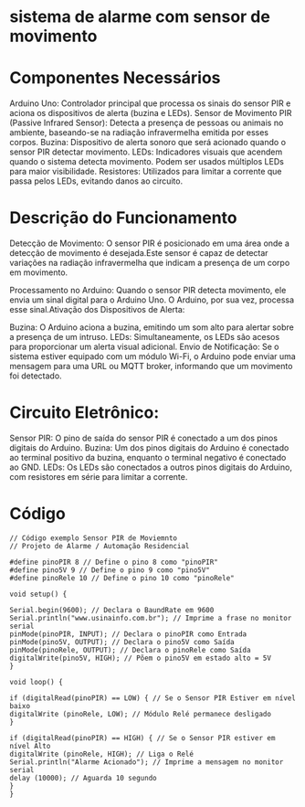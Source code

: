 # sistema de alarme com sensor de movimento
# Componentes Necessários
Arduino Uno: Controlador principal que processa os sinais do sensor PIR e aciona os dispositivos de alerta (buzina e LEDs).
Sensor de Movimento PIR (Passive Infrared Sensor): Detecta a presença de pessoas ou animais no ambiente, baseando-se na radiação infravermelha emitida por esses corpos.
Buzina: Dispositivo de alerta sonoro que será acionado quando o sensor PIR detectar movimento.
LEDs: Indicadores visuais que acendem quando o sistema detecta movimento. Podem ser usados múltiplos LEDs para maior visibilidade.
Resistores: Utilizados para limitar a corrente que passa pelos LEDs, evitando danos ao circuito.
# Descrição do Funcionamento
Detecção de Movimento: O sensor PIR é posicionado em uma área onde a detecção de movimento é desejada.Este sensor é capaz de detectar variações na radiação infravermelha que indicam a presença de um corpo em movimento.

Processamento no Arduino: Quando o sensor PIR detecta movimento, ele envia um sinal digital para o Arduino Uno. O Arduino, por sua vez, processa esse sinal.Ativação dos Dispositivos de Alerta:

Buzina: O Arduino aciona a buzina, emitindo um som alto para alertar sobre a presença de um intruso.
LEDs: Simultaneamente, os LEDs são acesos para proporcionar um alerta visual adicional.
Envio de Notificação: Se o sistema estiver equipado com um módulo Wi-Fi, o Arduino pode enviar uma mensagem para uma URL ou MQTT broker, informando que um movimento foi detectado.

# Circuito Eletrônico:
Sensor PIR: O pino de saída do sensor PIR é conectado a um dos pinos digitais do Arduino.
Buzina: Um dos pinos digitais do Arduino é conectado ao terminal positivo da buzina, enquanto o terminal negativo é conectado ao GND.
LEDs: Os LEDs são conectados a outros pinos digitais do Arduino, com resistores em série para limitar a corrente.
# Código

``````````````````````````
// Código exemplo Sensor PIR de Moviemnto
// Projeto de Alarme / Automação Residencial
 
#define pinoPIR 8 // Define o pino 8 como "pinoPIR"
#define pino5V 9 // Define o pino 9 como "pino5V"
#define pinoRele 10 // Define o pino 10 como "pinoRele"
 
void setup() {
 
Serial.begin(9600); // Declara o BaundRate em 9600
Serial.println("www.usinainfo.com.br"); // Imprime a frase no monitor serial
pinMode(pinoPIR, INPUT); // Declara o pinoPIR como Entrada
pinMode(pino5V, OUTPUT); // Declara o pino5V como Saída
pinMode(pinoRele, OUTPUT); // Declara o pinoRele como Saída
digitalWrite(pino5V, HIGH); // Põem o pino5V em estado alto = 5V
}
 
void loop() {
 
if (digitalRead(pinoPIR) == LOW) { // Se o Sensor PIR Estiver em nível baixo
digitalWrite (pinoRele, LOW); // Módulo Relé permanece desligado
}
 
if (digitalRead(pinoPIR) == HIGH) { // Se o Sensor PIR estiver em nível Alto
digitalWrite (pinoRele, HIGH); // Liga o Relé
Serial.println("Alarme Acionado"); // Imprime a mensagem no monitor serial
delay (10000); // Aguarda 10 segundo
}
}

``````````````````````````
